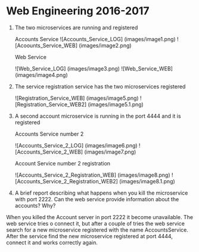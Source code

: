 # Web Engineering 2016-2017

1. The two microservices are running and registered

   Accounts Service
   ![Accounts_Service_LOG] (images/image1.png)
   ![Acoounts_Service_WEB] (images/image2.png)

   Web Service

   ![Web_Service_LOG] (images/image3.png)
   ![Web_Service_WEB] (images/image4.png)

2. The service registration service has the two microservices registered

   ![Registration_Service_WEB] (images/image5.png)
   ![Registration_Service_WEB2] (images/image5.1.png)

3. A second account microservice is running in the port 4444 and it is registered

   Accounts Service number 2

   ![Accounts_Service_2_LOG] (images/image6.png)
   ![Accounts_Service_2_WEB] (images/image7.png)

   Account Service number 2 registration

   ![Accounts_Service_2_Registration_WEB] (images/image8.png)
   ![Accounts_Service_2_Registration_WEB2] (images/image8.1.png)

4. A brief report describing what happens when you kill the microservice with port 2222.
Can the web service provide information about the accounts? Why?

When you killed the Account server in port 2222 it become unavailable.
The web service tries o connect it, but after a couple of tries the web service search
for a new microservice registered with the name AccountsService. After the service find
the new microservice registered at port 4444, connect it and works correctly again.
